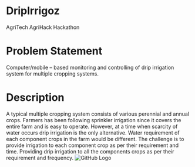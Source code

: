 # DripIrrigoz
AgriTech AgriHack Hackathon
# Problem Statement
Computer/mobile – based monitoring and controlling of drip irrigation system for multiple cropping systems.
# Description
A typical multiple cropping system consists of various perennial and annual crops. Farmers has been following sprinkler irrigation since it covers the entire farm and is easy to operate. However, at a time when scarcity of water occurs drip irrigation is the only alternative. Water requirement of each component crops in the farm would be different. The challenge is to provide irrigation to each component crop as per their requirement and time.
Providing drip irrigation to all the components crops as per their requirement and frequency.
![GitHub Logo](/Blynk_Drip.jpg)
